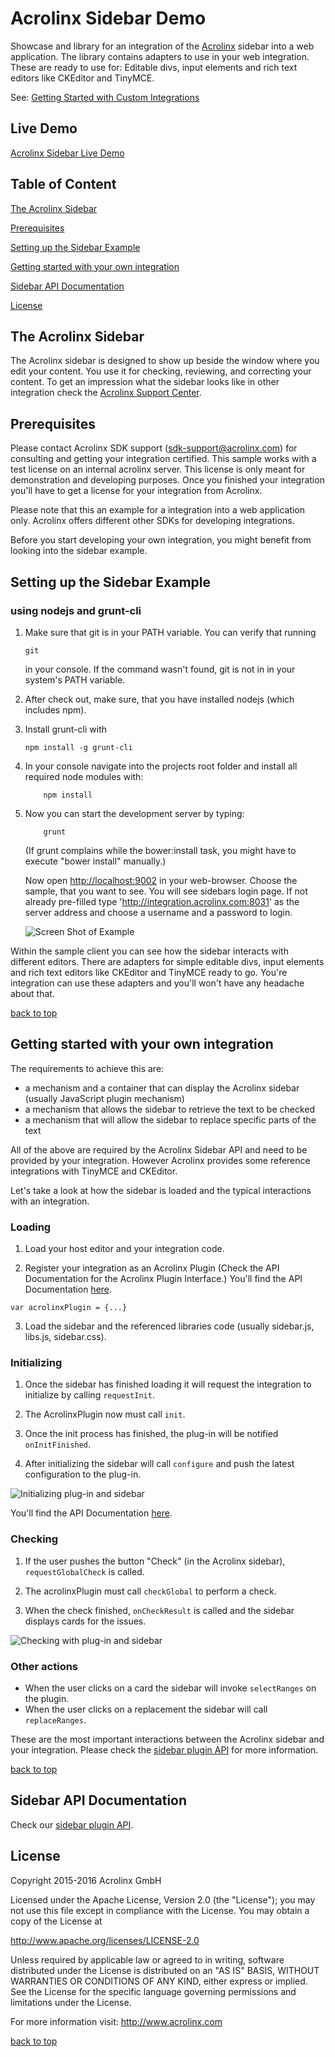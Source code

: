 # Acrolinx Sidebar Demo

Showcase and library for an integration of the [Acrolinx](http://www.acrolinx.com/) sidebar into a web application.
The library contains adapters to use in your web integration. These are ready to use for: Editable divs, input elements and rich text editors like CKEditor and TinyMCE.

See: [Getting Started with Custom Integrations](https://support.acrolinx.com/hc/en-us/articles/205687652-Getting-Started-with-Custom-Integrations)

## Live Demo

[Acrolinx Sidebar Live Demo](https://cdn.rawgit.com/acrolinx/acrolinx-sidebar-demo/v0.3.64/samples/index.html)

## Table of Content

[The Acrolinx Sidebar](#the-acrolinx-sidebar)

[Prerequisites](#prerequisites)

[Setting up the Sidebar Example](#setting-up-the-sidebar-example)

[Getting started with your own integration](#getting-started-with-your-own-integration )

[Sidebar API Documentation](#sidebar-api-documentation)

[License](#license)

## The Acrolinx Sidebar

The Acrolinx sidebar is designed to show up beside the window where you edit your content. 
You use it for checking, reviewing, and correcting your content. 
To get an impression what the sidebar looks like in other integration check the 
[Acrolinx Support Center](https://support.acrolinx.com/hc/en-us/articles/205594781-Acrolinx-Sidebar-Edition-User-Interface-Reference).

## Prerequisites

Please contact Acrolinx SDK support (sdk-support@acrolinx.com) for consulting and getting your integration certified.
This sample works with a test license on an internal acrolinx server. This license is only meant for demonstration and developing purposes.
Once you finished your integration you'll have to get a license for your integration from Acrolinx.
  
Please note that this an example for a integration into a web application only. 
Acrolinx offers different other SDKs for developing integrations. 

Before you start developing your own integration, you might benefit from looking into the sidebar example.

## Setting up the Sidebar Example

### using nodejs and grunt-cli

1. Make sure that git is in your PATH variable. You can verify that running 

    ```
    git
    ```

    in your console. If the command wasn't found, git is not in in your system's PATH variable.

2. After check out, make sure, that you have installed nodejs (which includes npm).

3. Install grunt-cli with

    ```
    npm install -g grunt-cli
    ```

4. In your console navigate into the projects root folder and install all required node modules with:

    ```
        npm install
    ```

5. Now you can start the development server by typing:
  
   ```
       grunt
   ```
   
   (If grunt complains while the bower:install task, you might have to execute "bower install" manually.)
   
   Now open [http://localhost:9002](http://localhost:9002) in your web-browser. Choose the sample, that you want to see.
   You will see sidebars login page. If not already pre-filled type 'http://integration.acrolinx.com:8031' as the server 
   address and choose a username and a password to login. 
   
   ![Screen Shot of Example](/doc/screenshot.png)
   
Within the sample client you can see how the sidebar interacts with different editors.
There are adapters for simple editable divs, input elements and rich text editors like CKEditor and TinyMCE ready to go.
You're integration can use these adapters and you'll won't have any headache about that.

[back to top](#table-of-content)

## Getting started with your own integration 

The requirements to achieve this are:
* a mechanism and a container that can display the Acrolinx sidebar (usually JavaScript plugin mechanism)
* a mechanism that allows the sidebar to retrieve the text to be checked
* a mechanism that will allow the sidebar to replace specific parts of the text

All of the above are required by the Acrolinx Sidebar API and need to be provided by your integration. 
However Acrolinx provides some reference integrations with TinyMCE and CKEditor.

Let's take a look at how the sidebar is loaded and the typical interactions with an integration.

### Loading

1. Load your host editor and your integration code.
 
2. Register your integration as an Acrolinx Plugin (Check the API Documentation for the Acrolinx Plugin Interface.) 
 You'll find the API Documentation [here](https://cdn.rawgit.com/acrolinx/acrolinx-sidebar-demo/v0.3.52/doc/pluginDoc/modules/_src_acrolinx_libs_plugin_interfaces_.html).
 ```
 var acrolinxPlugin = {...}
 ```
3. Load the sidebar and the referenced libraries code (usually sidebar.js, libs.js, sidebar.css).

### Initializing

1. Once the sidebar has finished loading it will request the integration 
to initialize by calling `requestInit`.
 
2. The AcrolinxPlugin now must call `init`.
 
3. Once the init process has finished, the plug-in will be notified `onInitFinished`.
 
4. After initializing the sidebar will call `configure` and push the latest
 configuration to the plug-in.
 
 ![Initializing plug-in and sidebar](/doc/initSidebarPlugin.png)
 
You'll find the API Documentation [here](https://cdn.rawgit.com/acrolinx/acrolinx-sidebar-demo/v0.3.52/doc/pluginDoc/modules/_src_acrolinx_libs_plugin_interfaces_.html).

### Checking

1. If the user pushes the button "Check" (in the Acrolinx sidebar), `requestGlobalCheck` is called.
 
2. The acrolinxPlugin must call `checkGlobal` to perform a check.

3. When the check finished, `onCheckResult` is called and the sidebar displays cards for the issues.

![Checking with plug-in and sidebar](/doc/checking.png)
 
### Other actions

- When the user clicks on a card the sidebar will invoke `selectRanges` on the plugin.
- When the user clicks on a replacement the sidebar will call `replaceRanges`.

These are the most important interactions between the Acrolinx sidebar and your integration. 
Please check the [sidebar plugin API](https://cdn.rawgit.com/acrolinx/acrolinx-sidebar-demo/v0.3.52/doc/pluginDoc/modules/_src_acrolinx_libs_plugin_interfaces_.html) for more information.

[back to top](#table-of-content)

## Sidebar API Documentation

Check our [sidebar plugin API](https://cdn.rawgit.com/acrolinx/acrolinx-sidebar-demo/v0.3.52/doc/pluginDoc/modules/_src_acrolinx_libs_plugin_interfaces_.html).

## License

Copyright 2015-2016 Acrolinx GmbH

Licensed under the Apache License, Version 2.0 (the "License");
you may not use this file except in compliance with the License.
You may obtain a copy of the License at

http://www.apache.org/licenses/LICENSE-2.0

Unless required by applicable law or agreed to in writing, software
distributed under the License is distributed on an "AS IS" BASIS,
WITHOUT WARRANTIES OR CONDITIONS OF ANY KIND, either express or implied.
See the License for the specific language governing permissions and
limitations under the License.

For more information visit: http://www.acrolinx.com

[back to top](#table-of-content)


